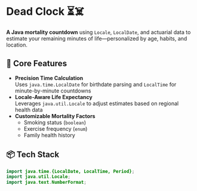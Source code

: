 # Dead Clock ⏳☠️

**A Java mortality countdown** using `Locale`, `LocalDate`, and actuarial data to estimate your remaining minutes of life—personalized by age, habits, and location.

## 🔮 Core Features
- **Precision Time Calculation**  
  Uses `java.time.LocalDate` for birthdate parsing and `LocalTime` for minute-by-minute countdowns
- **Locale-Aware Life Expectancy**  
  Leverages `java.util.Locale` to adjust estimates based on regional health data
- **Customizable Mortality Factors**  
  - Smoking status (`boolean`)  
  - Exercise frequency (`enum`)  
  - Family health history  

## 📦 Tech Stack
```java
import java.time.{LocalDate, LocalTime, Period};
import java.util.Locale;
import java.text.NumberFormat;

